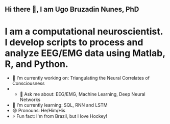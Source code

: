 ## Hi there 👋, I am Ugo Bruzadin Nunes, PhD

# I am a computational neuroscientist. I develop scripts to process and analyze EEG/EMG data using Matlab, R, and Python. 

<!--
**UgoBruzadin/UgoBruzadin** is a ✨ _special_ ✨ repository because its `README.md` (this file) appears on your GitHub profile.

Here are some ideas to get you started:

- 🔭 I’m currently working on ...
- 🌱 I’m currently learning ...
- 👯 I’m looking to collaborate on ...
- 🤔 I’m looking for help with ...
- 💬 Ask me about ...
- 📫 How to reach me: ...
- 😄 Pronouns: ...
- ⚡ Fun fact: ...
-->

- 🔭 I’m currently working on: Triangulating the Neural Correlates of Consciousness
- - 💬 Ask me about: EEG/EMG, Machine Learning, Deep Neural Networks
- 🌱 I’m currently learning: SQL, RNN and LSTM
- 😄 Pronouns: He/Him/His
- ⚡ Fun fact: I'm from Brazil, but I love Hockey!
